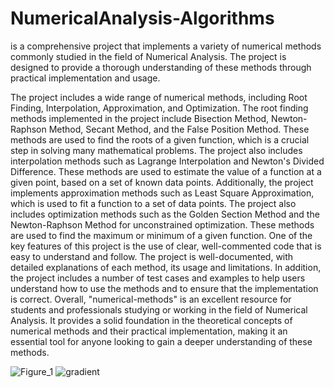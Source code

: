 # NumericalAnalysis-Algorithms
is a comprehensive project that implements a variety of numerical methods commonly studied in the field of Numerical Analysis. The project is designed to provide a thorough understanding of these methods through practical implementation and usage.

The project includes a wide range of numerical methods, including Root Finding, Interpolation, Approximation, and Optimization. The root finding methods implemented in the project include Bisection Method, Newton-Raphson Method, Secant Method, and the False Position Method. These methods are used to find the roots of a given function, which is a crucial step in solving many mathematical problems.
The project also includes interpolation methods such as Lagrange Interpolation and Newton's Divided Difference. These methods are used to estimate the value of a function at a given point, based on a set of known data points. Additionally, the project implements approximation methods such as Least Square Approximation, which is used to fit a function to a set of data points.
The project also includes optimization methods such as the Golden Section Method and the Newton-Raphson Method for unconstrained optimization. These methods are used to find the maximum or minimum of a given function.
One of the key features of this project is the use of clear, well-commented code that is easy to understand and follow. The project is well-documented, with detailed explanations of each method, its usage and limitations. In addition, the project includes a number of test cases and examples to help users understand how to use the methods and to ensure that the implementation is correct.
Overall, "numerical-methods" is an excellent resource for students and professionals studying or working in the field of Numerical Analysis. It provides a solid foundation in the theoretical concepts of numerical methods and their practical implementation, making it an essential tool for anyone looking to gain a deeper understanding of these methods.

![Figure_1](https://user-images.githubusercontent.com/114832681/208186395-c2720de7-c156-4820-9650-b2669e9bfca4.png)
![gradient](https://user-images.githubusercontent.com/114832681/211622505-9099a759-e9bc-4b6b-85fb-cb13e39d507f.png)
